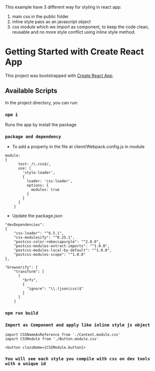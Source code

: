 This example have 3 different way for styling in react app:
1. main css in the public folder
2. inline style pass as an javascript object
3. css module which we import as component, to keep the code clean, reusable and no more style conflict using inline style method.

# Getting Started with Create React App

This project was bootstrapped with [Create React App](https://github.com/facebook/create-react-app).

## Available Scripts

In the project directory, you can run:

### `npm i`

Runs the app by install the package

### `package and dependency`

* To add a property in the file at client/Webpack.config.js in module
```
module: 
{
      test: /\.css$/,
      use: [
        'style-loader',
        {
          loader: 'css-loader',
          options: {
            modules: true
          }
        }
      ]
    }
```
* Update the package.json
```
"devDependencies":
{
    "css-loader": "^6.5.1",
    "css-modulesify": "^0.25.1",
    "postcss-color-rebeccapurple": "^2.0.0",
    "postcss-modules-extract-imports": "^1.0.0",
    "postcss-modules-local-by-default": "^1.0.0",
    "postcss-modules-scope": "^1.0.0"
},

"browserify": {
    "transform": [
      [
        "brfs",
        {
          "ignore": "\\.(json|css)$"
        }
      ]
    ]
```

### `npm run build`

### `Import as Component and apply like inline style js object`
```
import CSSNameAsReference from './Content.module.css'
import CSSModule from './Button.module.css'

<button className={CSSModule.button}>
```
### `You will see each style you compile with css on dev tools with a unique id`

